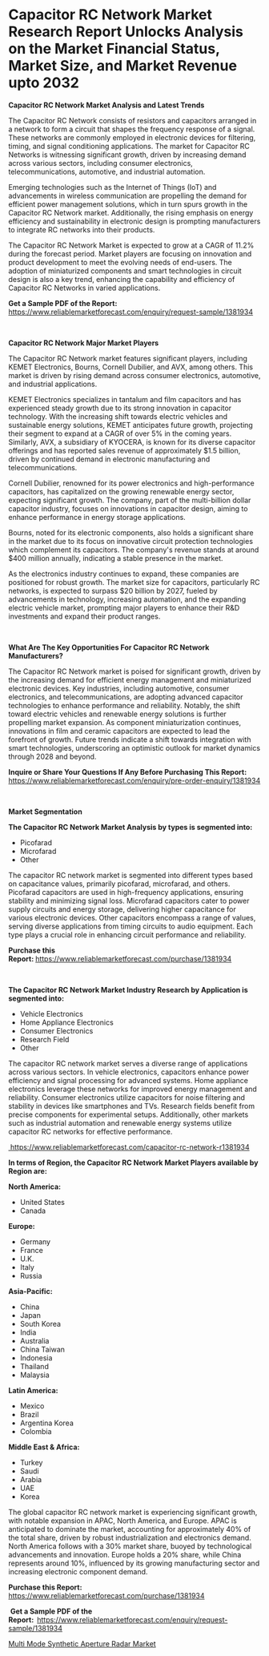 <p><h1>Capacitor RC Network Market Research Report Unlocks Analysis on the Market Financial Status, Market Size, and Market Revenue upto 2032</h1></p><p><strong>Capacitor RC Network Market Analysis and Latest Trends</strong></p>
<p><p>The Capacitor RC Network consists of resistors and capacitors arranged in a network to form a circuit that shapes the frequency response of a signal. These networks are commonly employed in electronic devices for filtering, timing, and signal conditioning applications. The market for Capacitor RC Networks is witnessing significant growth, driven by increasing demand across various sectors, including consumer electronics, telecommunications, automotive, and industrial automation.</p><p>Emerging technologies such as the Internet of Things (IoT) and advancements in wireless communication are propelling the demand for efficient power management solutions, which in turn spurs growth in the Capacitor RC Network market. Additionally, the rising emphasis on energy efficiency and sustainability in electronic design is prompting manufacturers to integrate RC networks into their products.</p><p>The Capacitor RC Network Market is expected to grow at a CAGR of 11.2% during the forecast period. Market players are focusing on innovation and product development to meet the evolving needs of end-users. The adoption of miniaturized components and smart technologies in circuit design is also a key trend, enhancing the capability and efficiency of Capacitor RC Networks in varied applications.</p></p>
<p><strong>Get a Sample PDF of the Report:&nbsp;</strong> <a href="https://www.reliablemarketforecast.com/enquiry/request-sample/1381934?utm_campaign=1929&utm_medium=2&utm_source=Github&utm_content=ia&utm_term=15022025&utm_id=capacitor-rc-network">https://www.reliablemarketforecast.com/enquiry/request-sample/1381934</a></p>
<p>&nbsp;</p>
<p><strong>Capacitor RC Network Major Market Players</strong></p>
<p><p>The Capacitor RC Network market features significant players, including KEMET Electronics, Bourns, Cornell Dubilier, and AVX, among others. This market is driven by rising demand across consumer electronics, automotive, and industrial applications.</p><p>KEMET Electronics specializes in tantalum and film capacitors and has experienced steady growth due to its strong innovation in capacitor technology. With the increasing shift towards electric vehicles and sustainable energy solutions, KEMET anticipates future growth, projecting their segment to expand at a CAGR of over 5% in the coming years. Similarly, AVX, a subsidiary of KYOCERA, is known for its diverse capacitor offerings and has reported sales revenue of approximately $1.5 billion, driven by continued demand in electronic manufacturing and telecommunications.</p><p>Cornell Dubilier, renowned for its power electronics and high-performance capacitors, has capitalized on the growing renewable energy sector, expecting significant growth. The company, part of the multi-billion dollar capacitor industry, focuses on innovations in capacitor design, aiming to enhance performance in energy storage applications.</p><p>Bourns, noted for its electronic components, also holds a significant share in the market due to its focus on innovative circuit protection technologies which complement its capacitors. The company's revenue stands at around $400 million annually, indicating a stable presence in the market.</p><p>As the electronics industry continues to expand, these companies are positioned for robust growth. The market size for capacitors, particularly RC networks, is expected to surpass $20 billion by 2027, fueled by advancements in technology, increasing automation, and the expanding electric vehicle market, prompting major players to enhance their R&D investments and expand their product ranges.</p></p>
<p>&nbsp;</p>
<p><strong>What Are The Key Opportunities For Capacitor RC Network Manufacturers?</strong></p>
<p><p>The Capacitor RC Network market is poised for significant growth, driven by the increasing demand for efficient energy management and miniaturized electronic devices. Key industries, including automotive, consumer electronics, and telecommunications, are adopting advanced capacitor technologies to enhance performance and reliability. Notably, the shift toward electric vehicles and renewable energy solutions is further propelling market expansion. As component miniaturization continues, innovations in film and ceramic capacitors are expected to lead the forefront of growth. Future trends indicate a shift towards integration with smart technologies, underscoring an optimistic outlook for market dynamics through 2028 and beyond.</p></p>
<p><strong>Inquire or Share Your Questions If Any Before Purchasing This Report:</strong> <a href="https://www.reliablemarketforecast.com/enquiry/pre-order-enquiry/1381934?utm_campaign=1929&utm_medium=2&utm_source=Github&utm_content=ia&utm_term=15022025&utm_id=capacitor-rc-network">https://www.reliablemarketforecast.com/enquiry/pre-order-enquiry/1381934</a></p>
<p>&nbsp;</p>
<p><strong>Market Segmentation</strong></p>
<p><strong>The Capacitor RC Network Market Analysis by types is segmented into:</strong></p>
<p><ul><li>Picofarad</li><li>Microfarad</li><li>Other</li></ul></p>
<p><p>The capacitor RC network market is segmented into different types based on capacitance values, primarily picofarad, microfarad, and others. Picofarad capacitors are used in high-frequency applications, ensuring stability and minimizing signal loss. Microfarad capacitors cater to power supply circuits and energy storage, delivering higher capacitance for various electronic devices. Other capacitors encompass a range of values, serving diverse applications from timing circuits to audio equipment. Each type plays a crucial role in enhancing circuit performance and reliability.</p></p>
<p><strong>Purchase this Report:&nbsp;</strong><a href="https://www.reliablemarketforecast.com/purchase/1381934?utm_campaign=1929&utm_medium=2&utm_source=Github&utm_content=ia&utm_term=15022025&utm_id=capacitor-rc-network">https://www.reliablemarketforecast.com/purchase/1381934</a></p>
<p>&nbsp;</p>
<p><strong>The Capacitor RC Network Market Industry Research by Application is segmented into:</strong></p>
<p><ul><li>Vehicle Electronics</li><li>Home Appliance Electronics</li><li>Consumer Electronics</li><li>Research Field</li><li>Other</li></ul></p>
<p><p>The capacitor RC network market serves a diverse range of applications across various sectors. In vehicle electronics, capacitors enhance power efficiency and signal processing for advanced systems. Home appliance electronics leverage these networks for improved energy management and reliability. Consumer electronics utilize capacitors for noise filtering and stability in devices like smartphones and TVs. Research fields benefit from precise components for experimental setups. Additionally, other markets such as industrial automation and renewable energy systems utilize capacitor RC networks for effective performance.</p></p>
<p><a href="https://www.reliablemarketforecast.com/capacitor-rc-network-r1381934?utm_campaign=1929&utm_medium=2&utm_source=Github&utm_content=ia&utm_term=15022025&utm_id=capacitor-rc-network">&nbsp;https://www.reliablemarketforecast.com/capacitor-rc-network-r1381934</a></p>
<p><strong>In terms of Region, the Capacitor RC Network Market Players available by Region are:</strong></p>
<p>
    <p> <strong> North America: </strong>
        <ul>
            <li>United States</li>
            <li>Canada</li>
        </ul>
        </p> 
    <p> <strong> Europe: </strong>
        <ul>
            <li>Germany</li>
            <li>France</li>
            <li>U.K.</li>
            <li>Italy</li>
            <li>Russia</li>
        </ul>
        </p> 
    <p> <strong> Asia-Pacific: </strong>
        <ul>
            <li>China</li>
            <li>Japan</li>
            <li>South Korea</li>
            <li>India</li>
            <li>Australia</li>
            <li>China Taiwan</li>
            <li>Indonesia</li>
            <li>Thailand</li>
            <li>Malaysia</li>
        </ul>
        </p> 
    <p> <strong> Latin America: </strong>
        <ul>
            <li>Mexico</li>
            <li>Brazil</li>
            <li>Argentina Korea</li>
            <li>Colombia</li>
        </ul>
        </p> 
    <p> <strong> Middle East & Africa: </strong>
        <ul>
            <li>Turkey</li>
            <li>Saudi</li>
            <li>Arabia</li>
            <li>UAE</li>
            <li>Korea</li>
        </ul>
    </p>
    </p>
<p><p>The global capacitor RC network market is experiencing significant growth, with notable expansion in APAC, North America, and Europe. APAC is anticipated to dominate the market, accounting for approximately 40% of the total share, driven by robust industrialization and electronics demand. North America follows with a 30% market share, buoyed by technological advancements and innovation. Europe holds a 20% share, while China represents around 10%, influenced by its growing manufacturing sector and increasing electronic component demand.</p></p>
<p><strong>Purchase this Report: </strong><a href="https://www.reliablemarketforecast.com/purchase/1381934?utm_campaign=1929&utm_medium=2&utm_source=Github&utm_content=ia&utm_term=15022025&utm_id=capacitor-rc-network">https://www.reliablemarketforecast.com/purchase/1381934</a></p>
<p>&nbsp;<strong>Get a Sample PDF of the Report:&nbsp;&nbsp;</strong><a href="https://www.reliablemarketforecast.com/enquiry/request-sample/1381934?utm_campaign=1929&utm_medium=2&utm_source=Github&utm_content=ia&utm_term=15022025&utm_id=capacitor-rc-network">https://www.reliablemarketforecast.com/enquiry/request-sample/1381934</a></p>
<p><strong></strong></p>
<p><p><a href="https://github.com/dringals/Market-Research-Report-List-6/blob/main/multi-mode-synthetic-aperture-radar-market.md?utm_campaign=1929&utm_medium=2&utm_source=Github&utm_content=ia&utm_term=15022025&utm_id=capacitor-rc-network">Multi Mode Synthetic Aperture Radar Market</a></p></p>